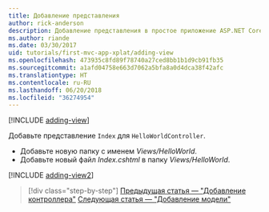 ```yaml
---
title: Добавление представления
author: rick-anderson
description: Добавление представления в простое приложение ASP.NET Core MVC
ms.author: riande
ms.date: 03/30/2017
uid: tutorials/first-mvc-app-xplat/adding-view
ms.openlocfilehash: 473935c8fd89f78740a27ced8bb1b1d9cb91fb35
ms.sourcegitcommit: a1afd04758e663d7062a5bfa8a0d4dca38f42afc
ms.translationtype: HT
ms.contentlocale: ru-RU
ms.lasthandoff: 06/20/2018
ms.locfileid: "36274954"
---
```

[!INCLUDE [adding-view](../../includes/mvc-intro/adding_view1.md)]

Добавьте представление `Index` для `HelloWorldController`.

* Добавьте новую папку с именем *Views/HelloWorld*.
* Добавьте новый файл *Index.cshtml* в папку *Views/HelloWorld*.

[!INCLUDE [adding-view2](../../includes/mvc-intro/adding_view2.md)]

> [!div class="step-by-step"]
> [Предыдущая статья — "Добавление контроллера"](adding-controller.md)
> [Следующая статья — "Добавление модели"](adding-model.md)
